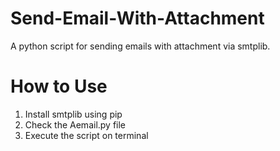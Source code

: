 # Send-Email-With-Attachment
A python script for sending emails with attachment via smtplib.

# How to Use
1. Install smtplib using pip
2. Check the Aemail.py file
3. Execute the script on terminal
